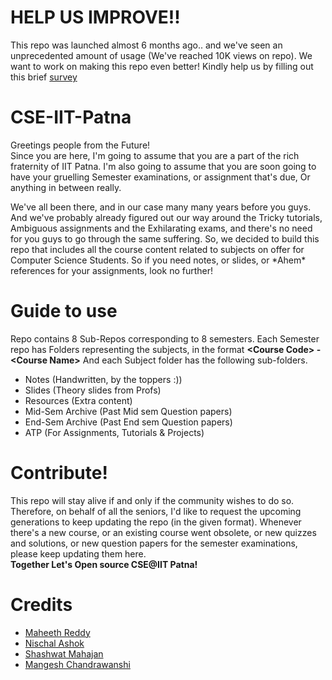 # HELP US IMPROVE!!
This repo was launched almost 6 months ago.. and we've seen an unprecedented amount of usage (We've reached 10K views on repo). We want to work on making this repo even better! Kindly help us by filling out this brief [survey](https://forms.gle/L5NjeYByeSXnsp3s9)

# CSE-IIT-Patna

Greetings people from the Future! <br>
Since you are here, I'm going to assume that you are a part of the rich fraternity of IIT Patna. I'm also going to assume that you are soon going to have your gruelling Semester examinations, or assignment that's due, Or anything in between really.

We've all been there, and in our case many many years before you guys. And we've probably already figured out our way around the Tricky tutorials, Ambiguous assignments and the Exhilarating exams, and there's no need for you guys to go through the same suffering. So, we decided to build this repo that includes all the course content related to subjects on offer for Computer Science Students. So if you need notes, or slides, or \*Ahem\* references for your assignments, look no further! 

# Guide to use
Repo contains 8 Sub-Repos corresponding to 8 semesters. Each Semester repo has Folders representing the subjects, in the format **\<Course Code\> - \<Course Name\>**
And each Subject folder has the following sub-folders.
 - Notes (Handwritten, by the toppers :))
 - Slides (Theory slides from Profs)
 - Resources (Extra content)
 - Mid-Sem Archive (Past Mid sem Question papers)
 - End-Sem Archive (Past End sem Question papers)
 - ATP (For Assignments, Tutorials & Projects)

# Contribute!
This repo will stay alive if and only if the community wishes to do so. Therefore, on behalf of all the seniors, I'd like to request the upcoming generations to keep updating the repo (in the given format). Whenever there's a new course, or an existing course went obsolete, or new quizzes and solutions, or new question papers for the semester examinations, please keep updating them here. <br>
**Together Let's Open source CSE@IIT Patna!**

# Credits
- [Maheeth Reddy](https://www.linkedin.com/in/maheethreddym310/)
- [Nischal Ashok](https://www.linkedin.com/in/nischal-ashok/)
- [Shashwat Mahajan](https://www.linkedin.com/in/shashwat211/)
- [Mangesh Chandrawanshi](https://www.linkedin.com/in/mangesh2102000/)
